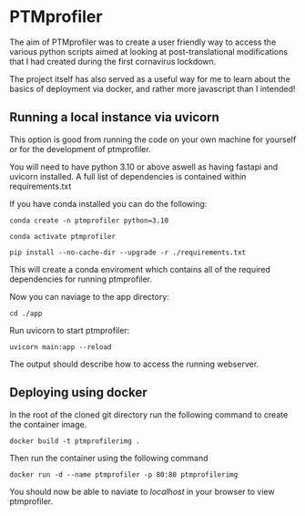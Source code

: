 # PTMprofiler

The aim of PTMprofiler was to create a user friendly way to access the various python scripts aimed at looking at post-translational modifications that I had created during the first cornavirus lockdown.

The project itself has also served as a useful way for me to learn about the basics of deployment via docker, and rather more javascript than I intended!

## Running a local instance via uvicorn

This option is good from running the code on your own machine for yourself or for the development of ptmprofiler.

You will need to have python 3.10 or above aswell as having fastapi and uvicorn installed. A full list of dependencies is contained within requirements.txt

If you have conda installed you can do the following:

`conda create -n ptmprofiler python=3.10`

`conda activate ptmprofiler`


`pip install --no-cache-dir --upgrade -r ./requirements.txt`

This will create a conda enviroment which contains all of the required dependencies for running ptmprofiler.

Now you can naviage to the app directory:

`cd ./app`

Run uvicorn to start ptmprofiler:

`uvicorn main:app --reload`

The output should describe how to access the running webserver.

## Deploying using docker
In the root of the cloned git directory run the following command to create the container image.

`docker build -t ptmprofilerimg .`

Then run the container using the following command

`docker run -d --name ptmprofiler -p 80:80 ptmprofilerimg`

You should now be able to naviate to *localhost* in your browser to view ptmprofiler.
